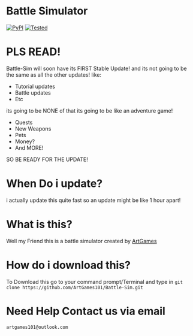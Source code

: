 # Battle Simulator

[![PyPI](https://img.shields.io/pypi/pyversions/Django.svg)](https://python.org) [![Tested](https://img.shields.io/badge/tested-100%25-red.svg)](https://github.com/ArtGames101/Battle-Sim)

# PLS READ!
Battle-Sim will soon have its FIRST Stable Update!
and its not going to be the same as all the other updates!
like:
* Tutorial updates
* Battle updates
* Etc

its going to be NONE of that its going to be like an adventure game!

* Quests
* New Weapons
* Pets
* Money?
* And MORE!

SO BE READY FOR THE UPDATE!

# When Do i update?
i actually update this quite fast so an update might be like 1 hour apart!
# What is this?
Well my Friend this is a battle simulator created by [ArtGames](https://github.com/ArtGames101)

# How do i download this?
To Download this go to your command prompt/Terminal and type in
`git clone https://github.com/ArtGames101/Battle-Sim.git`


# Need Help Contact us via email
`artgames101@outlook.com`
